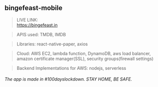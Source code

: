 ## bingefeast-mobile
> LIVE LINK:	
> https://bingefeast.in

> APIS used:
>TMDB, IMDB

> Libraries:
> react-native-paper, axios

> Cloud: 
> AWS EC2, lambda function, DynamoDB, aws load balancer, amazon certificate manager(SSL), security groups(firewall settings)

>Backend Implementations for AWS:
>nodejs, serverless

###### The app is made in #100dayslockdown. STAY HOME, BE SAFE.
